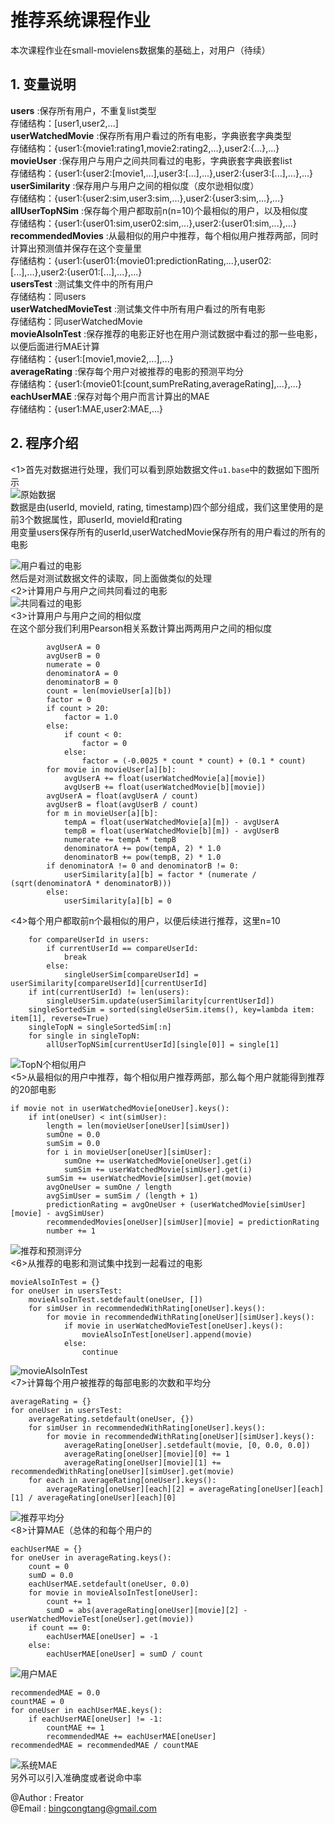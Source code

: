 # 推荐系统课程作业  
本次课程作业在small-movielens数据集的基础上，对用户（待续）  
## **1. 变量说明**  
**users** :保存所有用户，不重复list类型  
存储结构：[user1,user2,...]  
**userWatchedMovie** :保存所有用户看过的所有电影，字典嵌套字典类型  
存储结构：{user1:{movie1:rating1,movie2:rating2,...},user2:{...},...}  
**movieUser** :保存用户与用户之间共同看过的电影，字典嵌套字典嵌套list  
存储结构：{user1:{user2:[movie1,...],user3:[...],...},user2:{user3:[...],...},...}  
**userSimilarity** :保存用户与用户之间的相似度（皮尔逊相似度）  
存储结构：{user1:{user2:sim,user3:sim,...},user2:{user3:sim,...},...}  
**allUserTopNSim** :保存每个用户都取前n(n=10)个最相似的用户，以及相似度  
存储结构：{user1:{user01:sim,user02:sim,...},user2:{user01:sim,...},...}  
**recommendedMovies** :从最相似的用户中推荐，每个相似用户推荐两部，同时计算出预测值并保存在这个变量里  
存储结构：{user1:{user01:{movie01:predictionRating,...},user02:[...],...},user2:{user01:[...],...},...}  
**usersTest** :测试集文件中的所有用户  
存储结构：同users  
**userWatchedMovieTest** :测试集文件中所有用户看过的所有电影  
存储结构：同userWatchedMovie  
**movieAlsoInTest** :保存推荐的电影正好也在用户测试数据中看过的那一些电影，以便后面进行MAE计算  
存储结构：{user1:[movie1,movie2,...],...}  
**averageRating** :保存每个用户对被推荐的电影的预测平均分  
存储结构：{user1:{movie01:[count,sumPreRating,averageRating],...},...}  
**eachUserMAE** :保存对每个用户而言计算出的MAE  
存储结构：{user1:MAE,user2:MAE,...}  
## **2. 程序介绍**  
<1>首先对数据进行处理，我们可以看到原始数据文件`u1.base`中的数据如下图所示  
![原始数据](./pictures/baseData.png "原始数据")  
数据是由(userId, movieId, rating, timestamp)四个部分组成，我们这里使用的是前3个数据属性，即userId, movieId和rating  
用变量users保存所有的userId,userWatchedMovie保存所有的用户看过的所有的电影  

![用户看过的电影](./pictures/userWatchedMovie.png "用户看过的电影")  
然后是对测试数据文件的读取，同上面做类似的处理  
<2>计算用户与用户之间共同看过的电影  
![共同看过的电影](./pictures/movieUser.png "共同看过的电影")  
<3>计算用户与用户之间的相似度  
在这个部分我们利用Pearson相关系数计算出两两用户之间的相似度  

            avgUserA = 0
            avgUserB = 0
            numerate = 0
            denominatorA = 0
            denominatorB = 0
            count = len(movieUser[a][b])
            factor = 0
            if count > 20:
                factor = 1.0
            else:
                if count < 0:
                    factor = 0
                else:
                    factor = (-0.0025 * count * count) + (0.1 * count)
            for movie in movieUser[a][b]:
                avgUserA += float(userWatchedMovie[a][movie])
                avgUserB += float(userWatchedMovie[b][movie])
            avgUserA = float(avgUserA / count)
            avgUserB = float(avgUserB / count)
            for m in movieUser[a][b]:
                tempA = float(userWatchedMovie[a][m]) - avgUserA
                tempB = float(userWatchedMovie[b][m]) - avgUserB
                numerate += tempA * tempB
                denominatorA += pow(tempA, 2) * 1.0
                denominatorB += pow(tempB, 2) * 1.0
            if denominatorA != 0 and denominatorB != 0:
                userSimilarity[a][b] = factor * (numerate / (sqrt(denominatorA * denominatorB)))
            else:
                userSimilarity[a][b] = 0

<4>每个用户都取前n个最相似的用户，以便后续进行推荐，这里n=10  

        for compareUserId in users:
            if currentUserId == compareUserId:
                break
            else:
                singleUserSim[compareUserId] = userSimilarity[compareUserId][currentUserId]
        if int(currentUserId) != len(users):
            singleUserSim.update(userSimilarity[currentUserId])
        singleSortedSim = sorted(singleUserSim.items(), key=lambda item: item[1], reverse=True)
        singleTopN = singleSortedSim[:n]
        for single in singleTopN:
            allUserTopNSim[currentUserId][single[0]] = single[1]

![TopN个相似用户](./pictures/allUserTop10Sim.png "TopN个相似用户")  
<5>从最相似的用户中推荐，每个相似用户推荐两部，那么每个用户就能得到推荐的20部电影  

    if movie not in userWatchedMovie[oneUser].keys():
        if int(oneUser) < int(simUser):
            length = len(movieUser[oneUser][simUser])
            sumOne = 0.0
            sumSim = 0.0
            for i in movieUser[oneUser][simUser]:
                sumOne += userWatchedMovie[oneUser].get(i)
                sumSim += userWatchedMovie[simUser].get(i)
            sumSim += userWatchedMovie[simUser].get(movie)
            avgOneUser = sumOne / length
            avgSimUser = sumSim / (length + 1)
            predictionRating = avgOneUser + (userWatchedMovie[simUser][movie] - avgSimUser)
            recommendedMovies[oneUser][simUser][movie] = predictionRating
            number += 1

![推荐和预测评分](./pictures/recoMovieWithRating.png "推荐和预测评分")  
<6>从推荐的电影和测试集中找到一起看过的电影  

    movieAlsoInTest = {}
    for oneUser in usersTest:
        movieAlsoInTest.setdefault(oneUser, [])
        for simUser in recommendedWithRating[oneUser].keys():
            for movie in recommendedWithRating[oneUser][simUser].keys():
                if movie in userWatchedMovieTest[oneUser].keys():
                    movieAlsoInTest[oneUser].append(movie)
                else:
                    continue

![movieAlsoInTest](./pictures/movieAlsoInTest.png "测试集中用户也看过的电影")  
<7>计算每个用户被推荐的每部电影的次数和平均分  

    averageRating = {}
    for oneUser in usersTest:
        averageRating.setdefault(oneUser, {})
        for simUser in recommendedWithRating[oneUser].keys():
            for movie in recommendedWithRating[oneUser][simUser].keys():
                averageRating[oneUser].setdefault(movie, [0, 0.0, 0.0])
                averageRating[oneUser][movie][0] += 1
                averageRating[oneUser][movie][1] += recommendedWithRating[oneUser][simUser].get(movie)
        for each in averageRating[oneUser].keys():
            averageRating[oneUser][each][2] = averageRating[oneUser][each][1] / averageRating[oneUser][each][0]

![推荐平均分](./pictures/averageRating.png "推荐平均分")  
<8>计算MAE（总体的和每个用户的  

    eachUserMAE = {}
    for oneUser in averageRating.keys():
        count = 0
        sumD = 0.0
        eachUserMAE.setdefault(oneUser, 0.0)
        for movie in movieAlsoInTest[oneUser]:
            count += 1
            sumD = abs(averageRating[oneUser][movie][2] - userWatchedMovieTest[oneUser].get(movie))
        if count == 0:
            eachUserMAE[oneUser] = -1
        else:
            eachUserMAE[oneUser] = sumD / count

![用户MAE](./pictures/eachUserMAE.png "每个用户的MAE")  

    recommendedMAE = 0.0
    countMAE = 0
    for oneUser in eachUserMAE.keys():
        if eachUserMAE[oneUser] != -1:
            countMAE += 1
            recommendedMAE += eachUserMAE[oneUser]
    recommendedMAE = recommendedMAE / countMAE

![系统MAE](./pictures/resysMAE.png "推荐系统平均MAE")  
另外可以引入准确度或者说命中率  



@Author : Freator  
@Email : bingcongtang@gmail.com
